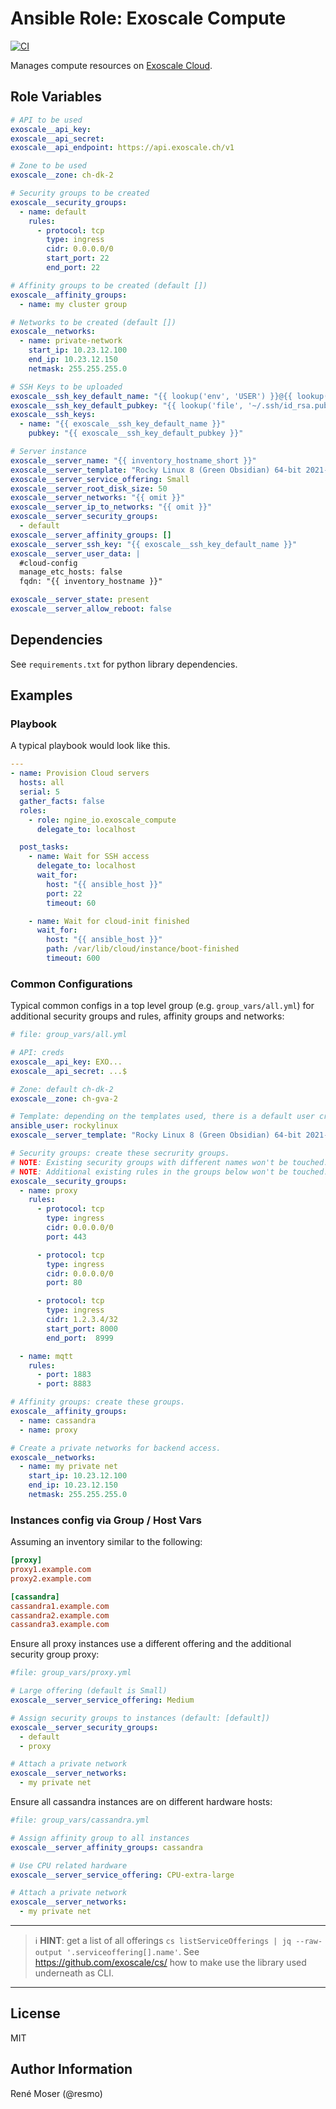 # Ansible Role: Exoscale Compute

[![CI](https://github.com/ngine-io/ansible-role-exoscale/workflows/CI/badge.svg?event=push)](https://github.com/ngine-io/ansible-role-exoscale/actions?query=workflow%3ACI)

Manages compute resources on [Exoscale Cloud](https://www.exoscale.com/).

## Role Variables

```yaml
# API to be used
exoscale__api_key:
exoscale__api_secret:
exoscale__api_endpoint: https://api.exoscale.ch/v1

# Zone to be used
exoscale__zone: ch-dk-2

# Security groups to be created
exoscale__security_groups:
  - name: default
    rules:
      - protocol: tcp
        type: ingress
        cidr: 0.0.0.0/0
        start_port: 22
        end_port: 22

# Affinity groups to be created (default [])
exoscale__affinity_groups:
  - name: my cluster group

# Networks to be created (default [])
exoscale__networks:
  - name: private-network
    start_ip: 10.23.12.100
    end_ip: 10.23.12.150
    netmask: 255.255.255.0

# SSH Keys to be uploaded
exoscale__ssh_key_default_name: "{{ lookup('env', 'USER') }}@{{ lookup('pipe', 'hostname') }}"
exoscale__ssh_key_default_pubkey: "{{ lookup('file', '~/.ssh/id_rsa.pub') }}"
exoscale__ssh_keys:
  - name: "{{ exoscale__ssh_key_default_name }}"
    pubkey: "{{ exoscale__ssh_key_default_pubkey }}"

# Server instance
exoscale__server_name: "{{ inventory_hostname_short }}"
exoscale__server_template: "Rocky Linux 8 (Green Obsidian) 64-bit 2021-08-25-13bb54"
exoscale__server_service_offering: Small
exoscale__server_root_disk_size: 50
exoscale__server_networks: "{{ omit }}"
exoscale__server_ip_to_networks: "{{ omit }}"
exoscale__server_security_groups:
  - default
exoscale__server_affinity_groups: []
exoscale__server_ssh_key: "{{ exoscale__ssh_key_default_name }}"
exoscale__server_user_data: |
  #cloud-config
  manage_etc_hosts: false
  fqdn: "{{ inventory_hostname }}"

exoscale__server_state: present
exoscale__server_allow_reboot: false
```

## Dependencies

See `requirements.txt` for python library dependencies.

## Examples

### Playbook

A typical playbook would look like this.

```yaml
---
- name: Provision Cloud servers
  hosts: all
  serial: 5
  gather_facts: false
  roles:
    - role: ngine_io.exoscale_compute
      delegate_to: localhost

  post_tasks:
    - name: Wait for SSH access
      delegate_to: localhost
      wait_for:
        host: "{{ ansible_host }}"
        port: 22
        timeout: 60

    - name: Wait for cloud-init finished
      wait_for:
        host: "{{ ansible_host }}"
        path: /var/lib/cloud/instance/boot-finished
        timeout: 600
```

### Common Configurations

Typical common configs in a top level group (e.g. `group_vars/all.yml`) for additional security groups and rules, affinity groups and networks:

```yaml
# file: group_vars/all.yml

# API: creds
exoscale__api_key: EXO...
exoscale__api_secret: ...$

# Zone: default ch-dk-2
exoscale__zone: ch-gva-2

# Template: depending on the templates used, there is a default user created which gets an SSH pub key
ansible_user: rockylinux
exoscale__server_template: "Rocky Linux 8 (Green Obsidian) 64-bit 2021-08-25-13bb54"

# Security groups: create these secrurity groups.
# NOTE: Existing security groups with different names won't be touched.
# NOTE: Additional existing rules in the groups below won't be touched.
exoscale__security_groups:
  - name: proxy
    rules:
      - protocol: tcp
        type: ingress
        cidr: 0.0.0.0/0
        port: 443

      - protocol: tcp
        type: ingress
        cidr: 0.0.0.0/0
        port: 80

      - protocol: tcp
        type: ingress
        cidr: 1.2.3.4/32
        start_port: 8000
        end_port:  8999

  - name: mqtt
    rules:
      - port: 1883
      - port: 8883

# Affinity groups: create these groups.
exoscale__affinity_groups:
  - name: cassandra
  - name: proxy

# Create a private networks for backend access.
exoscale__networks:
  - name: my private net
    start_ip: 10.23.12.100
    end_ip: 10.23.12.150
    netmask: 255.255.255.0
```

### Instances config via Group / Host Vars

Assuming an inventory similar to the following:

```ini
[proxy]
proxy1.example.com
proxy2.example.com

[cassandra]
cassandra1.example.com
cassandra2.example.com
cassandra3.example.com
```

Ensure all proxy instances use a different offering and the additional security group proxy:

```yaml
#file: group_vars/proxy.yml

# Large offering (default is Small)
exoscale__server_service_offering: Medium

# Assign security groups to instances (default: [default])
exoscale__server_security_groups:
  - default
  - proxy

# Attach a private network
exoscale__server_networks:
  - my private net
```

Ensure all cassandra instances are on different hardware hosts:

```yaml
#file: group_vars/cassandra.yml

# Assign affinity group to all instances
exoscale__server_affinity_groups: cassandra

# Use CPU related hardware
exoscale__server_service_offering: CPU-extra-large

# Attach a private network
exoscale__server_networks:
  - my private net

```

----
> :information_source: **HINT**: get a list of all offerings `cs listServiceOfferings | jq --raw-output '.serviceoffering[].name'`.
> See https://github.com/exoscale/cs/ how to make use the library used underneath as CLI.
----

## License

MIT

## Author Information

René Moser (@resmo)
